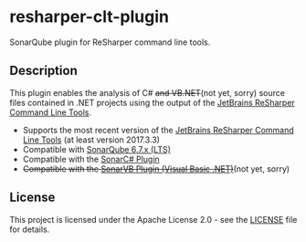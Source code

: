 # resharper-clt-plugin
SonarQube plugin for ReSharper command line tools.

## Description
This plugin enables the analysis of C# ~~and VB.NET~~(not yet, sorry) source files contained in .NET projects using the output of the [JetBrains ReSharper Command Line Tools](https://www.jetbrains.com/resharper/features/command-line.html).
* Supports the most recent version of the [JetBrains ReSharper Command Line Tools](https://www.jetbrains.com/resharper/download/index.html#section=resharper-clt) (at least version 2017.3.3)
* Compatible with [SonarQube 6.7.x (LTS)](https://www.sonarqube.org/downloads/)
* Compatible with the [SonarC# Plugin](https://docs.sonarqube.org/pages/viewpage.action?pageId=1441900)
* ~~Compatible with the [SonarVB Plugin (Visual Basic .NET)](https://docs.sonarqube.org/display/PLUG/SonarVB)~~(not yet, sorry)

## License
This project is licensed under the Apache License 2.0 - see the [LICENSE](./LICENSE) file for details.
